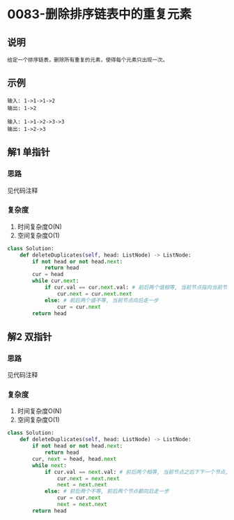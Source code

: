 # 0083-删除排序链表中的重复元素

## 说明
```
给定一个排序链表，删除所有重复的元素，使得每个元素只出现一次。
```

## 示例
```
输入: 1->1->1->2
输出: 1->2

输入: 1->1->2->3->3
输出: 1->2->3
```

## 解1 单指针

### 思路
见代码注释

### 复杂度
1. 时间复杂度O(N)
2. 空间复杂度O(1)

```python
class Solution:
    def deleteDuplicates(self, head: ListNode) -> ListNode:
        if not head or not head.next:
            return head
        cur = head
        while cur.next:
            if cur.val == cur.next.val: # 前后两个值相等, 当前节点指向当前节点的下下一个节点
                cur.next = cur.next.next
            else: # 前后两个值不等, 当前节点向后走一步
                cur = cur.next
        return head
```

## 解2 双指针

### 思路
见代码注释

### 复杂度
1. 时间复杂度O(N)
2. 空间复杂度O(1)

```python
class Solution:
    def deleteDuplicates(self, head: ListNode) -> ListNode:
        if not head or not head.next:
            return head
        cur, next = head, head.next
        while next:
            if cur.val == next.val: # 前后两个相等, 当前节点之后下下一个节点, 下一个节点向后走一步
                cur.next = next.next
                next = next.next
            else: # 前后两个不等, 前后两个节点都向后走一步
                cur = cur.next
                next = next.next
        return head
```